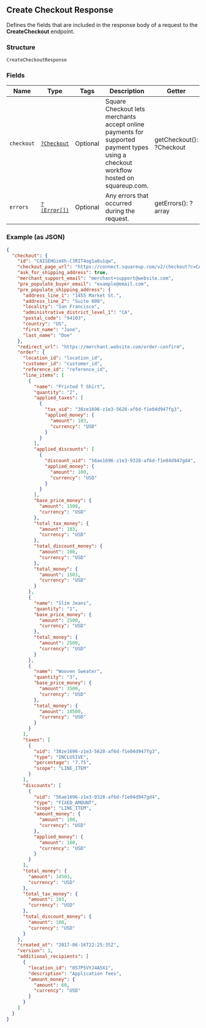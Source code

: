 ## Create Checkout Response

Defines the fields that are included in the response body of
a request to the __CreateCheckout__ endpoint.

### Structure

`CreateCheckoutResponse`

### Fields

| Name | Type | Tags | Description | Getter | Setter |
|  --- | --- | --- | --- | --- | --- |
| `checkout` | [`?Checkout`](/doc/models/checkout.md) | Optional | Square Checkout lets merchants accept online payments for supported<br>payment types using a checkout workflow hosted on squareup.com. | getCheckout(): ?Checkout | setCheckout(?Checkout checkout): void |
| `errors` | [`?(Error[])`](/doc/models/error.md) | Optional | Any errors that occurred during the request. | getErrors(): ?array | setErrors(?array errors): void |

### Example (as JSON)

```json
{
  "checkout": {
    "id": "CAISEHGimXh-C3RIT4og1a6u1qw",
    "checkout_page_url": "https://connect.squareup.com/v2/checkout?c=CAISEHGimXh-C3RIT4og1a6u1qw&l=CYTKRM7R7JMV8",
    "ask_for_shipping_address": true,
    "merchant_support_email": "merchant+support@website.com",
    "pre_populate_buyer_email": "example@email.com",
    "pre_populate_shipping_address": {
      "address_line_1": "1455 Market St.",
      "address_line_2": "Suite 600",
      "locality": "San Francisco",
      "administrative_district_level_1": "CA",
      "postal_code": "94103",
      "country": "US",
      "first_name": "Jane",
      "last_name": "Doe"
    },
    "redirect_url": "https://merchant.website.com/order-confirm",
    "order": {
      "location_id": "location_id",
      "customer_id": "customer_id",
      "reference_id": "reference_id",
      "line_items": [
        {
          "name": "Printed T Shirt",
          "quantity": "2",
          "applied_taxes": [
            {
              "tax_uid": "38ze1696-z1e3-5628-af6d-f1e04d947fg3",
              "applied_money": {
                "amount": 103,
                "currency": "USD"
              }
            }
          ],
          "applied_discounts": [
            {
              "discount_uid": "56ae1696-z1e3-9328-af6d-f1e04d947gd4",
              "applied_money": {
                "amount": 100,
                "currency": "USD"
              }
            }
          ],
          "base_price_money": {
            "amount": 1500,
            "currency": "USD"
          },
          "total_tax_money": {
            "amount": 103,
            "currency": "USD"
          },
          "total_discount_money": {
            "amount": 100,
            "currency": "USD"
          },
          "total_money": {
            "amount": 1503,
            "currency": "USD"
          }
        },
        {
          "name": "Slim Jeans",
          "quantity": "1",
          "base_price_money": {
            "amount": 2500,
            "currency": "USD"
          },
          "total_money": {
            "amount": 2500,
            "currency": "USD"
          }
        },
        {
          "name": "Wooven Sweater",
          "quantity": "3",
          "base_price_money": {
            "amount": 3500,
            "currency": "USD"
          },
          "total_money": {
            "amount": 10500,
            "currency": "USD"
          }
        }
      ],
      "taxes": [
        {
          "uid": "38ze1696-z1e3-5628-af6d-f1e04d947fg3",
          "type": "INCLUSIVE",
          "percentage": "7.75",
          "scope": "LINE_ITEM"
        }
      ],
      "discounts": [
        {
          "uid": "56ae1696-z1e3-9328-af6d-f1e04d947gd4",
          "type": "FIXED_AMOUNT",
          "scope": "LINE_ITEM",
          "amount_money": {
            "amount": 100,
            "currency": "USD"
          },
          "applied_money": {
            "amount": 100,
            "currency": "USD"
          }
        }
      ],
      "total_money": {
        "amount": 14503,
        "currency": "USD"
      },
      "total_tax_money": {
        "amount": 103,
        "currency": "USD"
      },
      "total_discount_money": {
        "amount": 100,
        "currency": "USD"
      }
    },
    "created_at": "2017-06-16T22:25:35Z",
    "version": 1,
    "additional_recipients": [
      {
        "location_id": "057P5VYJ4A5X1",
        "description": "Application fees",
        "amount_money": {
          "amount": 60,
          "currency": "USD"
        }
      }
    ]
  }
}
```

